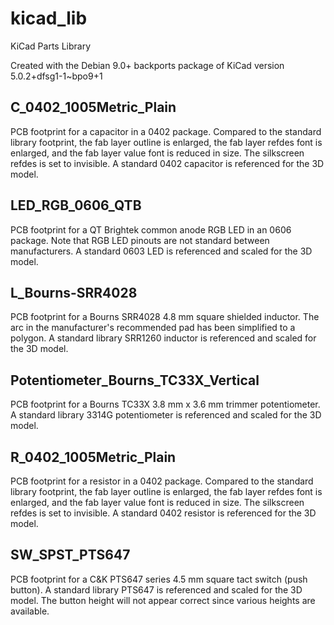 # kicad_lib
KiCad Parts Library

Created with the Debian 9.0+ backports package of KiCad version 5.0.2+dfsg1-1~bpo9+1

## C_0402_1005Metric_Plain
PCB footprint for a capacitor in a 0402 package. Compared to the standard library footprint, the fab layer outline is enlarged, the fab layer refdes font is enlarged, and the fab layer value font is reduced in size. The silkscreen refdes is set to invisible. A standard 0402 capacitor is referenced for the 3D model. 

## LED_RGB_0606_QTB
PCB footprint for a QT Brightek common anode RGB LED in an 0606 package. Note that RGB LED pinouts are not standard between manufacturers. A standard 0603 LED is referenced and scaled for the 3D model.

## L_Bourns-SRR4028
PCB footprint for a Bourns SRR4028 4.8 mm square shielded inductor. The arc in the manufacturer's recommended pad has been simplified to a polygon. A standard library SRR1260 inductor is referenced and scaled for the 3D model.

## Potentiometer_Bourns_TC33X_Vertical
PCB footprint for a Bourns TC33X 3.8 mm x 3.6 mm trimmer potentiometer. A standard library 3314G potentiometer is referenced and scaled for the 3D model.

## R_0402_1005Metric_Plain
PCB footprint for a resistor in a 0402 package. Compared to the standard library footprint, the fab layer outline is enlarged, the fab layer refdes font is enlarged, and the fab layer value font is reduced in size. The silkscreen refdes is set to invisible. A standard 0402 resistor is referenced for the 3D model. 

## SW_SPST_PTS647
PCB footprint for a C&K PTS647 series 4.5 mm square tact switch (push button). A standard library PTS647 is referenced and scaled for the 3D model. The button height will not appear correct since various heights are available.
